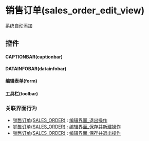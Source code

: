 # 销售订单(sales_order_edit_view)  <!-- {docsify-ignore-all} -->


系统自动添加



## 控件
#### CAPTIONBAR(captionbar)
#### DATAINFOBAR(datainfobar)
#### 编辑表单(form)
#### 工具栏(toolbar)


### 关联界面行为
  * [销售订单(SALES_ORDER)](module/crm/sales_order) : [编辑界面_退出操作](module/crm/sales_order#界面行为)
  * [销售订单(SALES_ORDER)](module/crm/sales_order) : [编辑界面_保存并新建操作](module/crm/sales_order#界面行为)
  * [销售订单(SALES_ORDER)](module/crm/sales_order) : [编辑界面_保存并退出操作](module/crm/sales_order#界面行为)

<script>
 const { createApp } = Vue
  createApp({
    data() {
      return {

      }
    }
  }).use(ElementPlus).mount('#app')
</script>